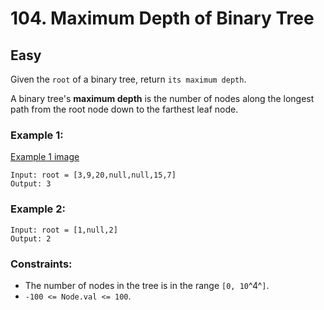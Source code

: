 # 104. Maximum Depth of Binary Tree


## Easy

Given the `root` of a binary tree, return `its maximum depth`.

A binary tree's **maximum depth** is the number of nodes along the longest path from the root node down to the farthest leaf node.


### Example 1:
[Example 1 image](https://assets.leetcode.com/uploads/2020/11/26/tmp-tree.jpg)
```console
Input: root = [3,9,20,null,null,15,7]
Output: 3
```

### Example 2:
```console
Input: root = [1,null,2]
Output: 2
```


### Constraints:

- The number of nodes in the tree is in the range `[0, 10`^4^`]`.
- `-100 <= Node.val <= 100`.